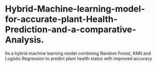 # Hybrid-Machine-learning-model-for-accurate-plant-Health-Prediction-and-a-comparative-Analysis.
Its a hybrid machine learning model combining Random Forest, KNN and Logistic Regression to predict plant health status with improved accuracy
